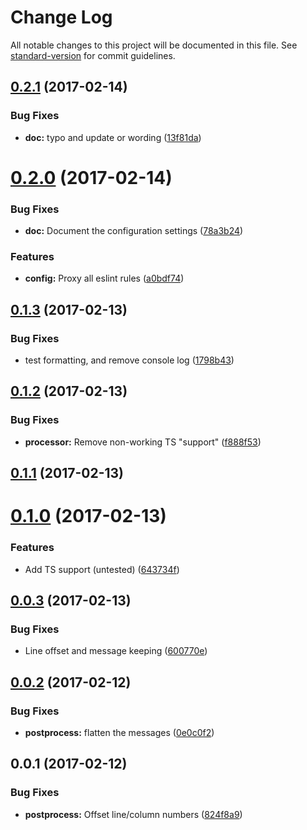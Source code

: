 # Change Log

All notable changes to this project will be documented in this file. See [standard-version](https://github.com/conventional-changelog/standard-version) for commit guidelines.

<a name="0.2.1"></a>
## [0.2.1](https://github.com/knownasilya/eslint-plugin-doc-code-blocks/compare/v0.2.0...v0.2.1) (2017-02-14)


### Bug Fixes

* **doc:** typo and update or wording ([13f81da](https://github.com/knownasilya/eslint-plugin-doc-code-blocks/commit/13f81da))



<a name="0.2.0"></a>
# [0.2.0](https://github.com/knownasilya/eslint-plugin-doc-code-blocks/compare/v0.1.3...v0.2.0) (2017-02-14)


### Bug Fixes

* **doc:** Document the configuration settings ([78a3b24](https://github.com/knownasilya/eslint-plugin-doc-code-blocks/commit/78a3b24))


### Features

* **config:** Proxy all eslint rules ([a0bdf74](https://github.com/knownasilya/eslint-plugin-doc-code-blocks/commit/a0bdf74))



<a name="0.1.3"></a>
## [0.1.3](https://github.com/knownasilya/eslint-plugin-doc-code-blocks/compare/v0.1.2...v0.1.3) (2017-02-13)


### Bug Fixes

* test formatting, and remove console log ([1798b43](https://github.com/knownasilya/eslint-plugin-doc-code-blocks/commit/1798b43))



<a name="0.1.2"></a>
## [0.1.2](https://github.com/knownasilya/eslint-plugin-doc-code-blocks/compare/v0.1.1...v0.1.2) (2017-02-13)


### Bug Fixes

* **processor:** Remove non-working TS "support" ([f888f53](https://github.com/knownasilya/eslint-plugin-doc-code-blocks/commit/f888f53))



<a name="0.1.1"></a>
## [0.1.1](https://github.com/knownasilya/eslint-plugin-doc-code-blocks/compare/v0.1.0...v0.1.1) (2017-02-13)



<a name="0.1.0"></a>
# [0.1.0](https://github.com/knownasilya/eslint-plugin-doc-code-blocks/compare/v0.0.3...v0.1.0) (2017-02-13)


### Features

* Add TS support (untested) ([643734f](https://github.com/knownasilya/eslint-plugin-doc-code-blocks/commit/643734f))



<a name="0.0.3"></a>
## [0.0.3](https://github.com/knownasilya/eslint-plugin-doc-code-blocks/compare/v0.0.2...v0.0.3) (2017-02-13)


### Bug Fixes

* Line offset and message keeping ([600770e](https://github.com/knownasilya/eslint-plugin-doc-code-blocks/commit/600770e))



<a name="0.0.2"></a>
## [0.0.2](https://github.com/knownasilya/eslint-plugin-doc-code-blocks/compare/v0.0.1...v0.0.2) (2017-02-12)


### Bug Fixes

* **postprocess:** flatten the messages ([0e0c0f2](https://github.com/knownasilya/eslint-plugin-doc-code-blocks/commit/0e0c0f2))



<a name="0.0.1"></a>
## 0.0.1 (2017-02-12)


### Bug Fixes

* **postprocess:** Offset line/column numbers ([824f8a9](https://github.com/knownasilya/eslint-plugin-doc-code-blocks/commit/824f8a9))
